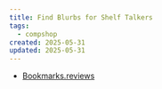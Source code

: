 ```yaml
---
title: Find Blurbs for Shelf Talkers
tags:
  - compshop
created: 2025-05-31
updated: 2025-05-31
---
```


- [Bookmarks.reviews](https://bookmarks.reviews/)